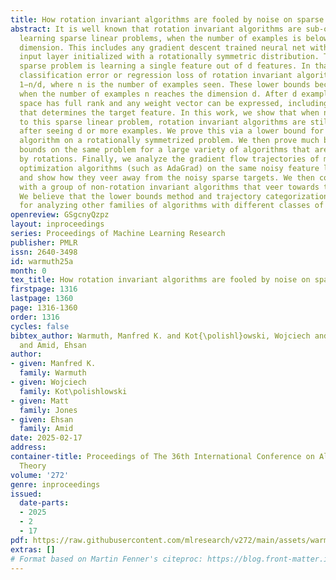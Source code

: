 ```yaml
---
title: How rotation invariant algorithms are fooled by noise on sparse targets
abstract: It is well known that rotation invariant algorithms are sub-optimal for
  learning sparse linear problems, when the number of examples is below the input
  dimension. This includes any gradient descent trained neural net with a fully-connected
  input layer initialized with a rotationally symmetric distribution. The simplest
  sparse problem is learning a single feature out of d features. In that case the
  classification error or regression loss of rotation invariant algorithms grows with
  1−n/d, where n is the number of examples seen. These lower bounds become vacuous
  when the number of examples n reaches the dimension d. After d examples, the gradient
  space has full rank and any weight vector can be expressed, including the unit vector
  that determines the target feature. In this work, we show that when noise is added
  to this sparse linear problem, rotation invariant algorithms are still sub-optimal
  after seeing d or more examples. We prove this via a lower bound for the Bayes optimal
  algorithm on a rotationally symmetrized problem. We then prove much better upper
  bounds on the same problem for a large variety of algorithms that are non-invariant
  by rotations. Finally, we analyze the gradient flow trajectories of many standard
  optimization algorithms (such as AdaGrad) on the same noisy feature learning problem,
  and show how they veer away from the noisy sparse targets. We then contrast them
  with a group of non-rotation invariant algorithms that veer towards the sparse targets.
  We believe that the lower bounds method and trajectory categorization will be crucial
  for analyzing other families of algorithms with different classes of invariances.
openreview: GSgcnyQzpz
layout: inproceedings
series: Proceedings of Machine Learning Research
publisher: PMLR
issn: 2640-3498
id: warmuth25a
month: 0
tex_title: How rotation invariant algorithms are fooled by noise on sparse targets
firstpage: 1316
lastpage: 1360
page: 1316-1360
order: 1316
cycles: false
bibtex_author: Warmuth, Manfred K. and Kot{\polishl}owski, Wojciech and Jones, Matt
  and Amid, Ehsan
author:
- given: Manfred K.
  family: Warmuth
- given: Wojciech
  family: Kot\polishlowski
- given: Matt
  family: Jones
- given: Ehsan
  family: Amid
date: 2025-02-17
address:
container-title: Proceedings of The 36th International Conference on Algorithmic Learning
  Theory
volume: '272'
genre: inproceedings
issued:
  date-parts:
  - 2025
  - 2
  - 17
pdf: https://raw.githubusercontent.com/mlresearch/v272/main/assets/warmuth25a/warmuth25a.pdf
extras: []
# Format based on Martin Fenner's citeproc: https://blog.front-matter.io/posts/citeproc-yaml-for-bibliographies/
---
```

